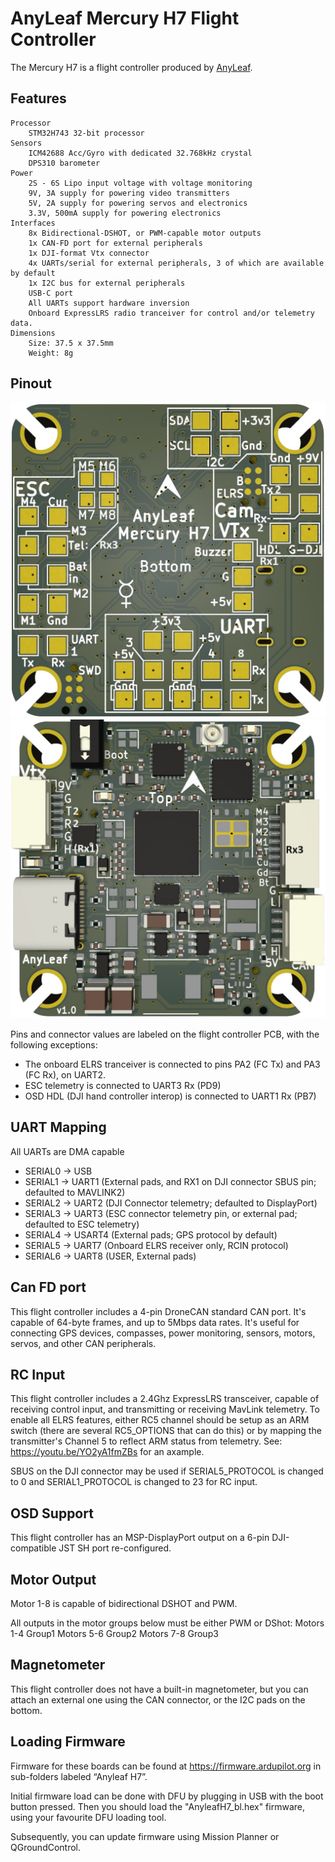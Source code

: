 # AnyLeaf Mercury H7 Flight Controller

The Mercury H7 is a flight controller produced by [AnyLeaf](http://www.anyleaf.org/).

## Features
    Processor
        STM32H743 32-bit processor
    Sensors
        ICM42688 Acc/Gyro with dedicated 32.768kHz crystal
        DPS310 barometer
    Power
        2S - 6S Lipo input voltage with voltage monitoring
        9V, 3A supply for powering video transmitters
        5V, 2A supply for powering servos and electronics
        3.3V, 500mA supply for powering electronics
    Interfaces
        8x Bidirectional-DSHOT, or PWM-capable motor outputs
        1x CAN-FD port for external peripherals
        1x DJI-format Vtx connector
        4x UARTs/serial for external peripherals, 3 of which are available by default
        1x I2C bus for external peripherals
        USB-C port
        All UARTs support hardware inversion
        Onboard ExpressLRS radio tranceiver for control and/or telemetry data.
    Dimensions
        Size: 37.5 x 37.5mm
        Weight: 8g

## Pinout

![Anyleaf H7 pinout, bottom](anyleaf_h7_diagram_bottom.jpg)
![Anyleaf H7 connectors, top](anyleaf_h7_diagram_top.jpg)

Pins and connector values are labeled on the flight controller PCB, with the following exceptions:
- The onboard ELRS tranceiver is connected to pins PA2 (FC Tx) and PA3 (FC Rx), on UART2.
- ESC telemetry is connected to UART3 Rx (PD9)
- OSD HDL (DJI hand controller interop) is connected to UART1 Rx (PB7)

## UART Mapping
 All UARTs are DMA capable
 
 - SERIAL0 -> USB
 - SERIAL1 -> UART1 (External pads, and RX1 on DJI connector SBUS pin; defaulted to MAVLINK2)
 - SERIAL2 -> UART2 (DJI Connector telemetry; defaulted to DisplayPort)
 - SERIAL3 -> UART3 (ESC connector telemetry pin, or external pad; defaulted to ESC telemetry)
 - SERIAL4 -> USART4 (External pads; GPS protocol by default)
 - SERIAL5 -> UART7 (Onboard ELRS receiver only, RCIN protocol)
 - SERIAL6 -> UART8 (USER, External pads)

## Can FD port

This flight controller includes a 4-pin DroneCAN standard CAN port. It's capable of 64-byte frames,
and up to 5Mbps data rates. It's useful for connecting GPS devices, compasses, power monitoring, sensors, motors, servos, and other CAN peripherals.

## RC Input

This flight controller includes a 2.4Ghz ExpressLRS transceiver, capable of receiving control input, and transmitting or receiving MavLink telemetry. To enable all ELRS features, either RC5 channel should be setup as an ARM switch (there are several RC5_OPTIONS that can do this) or by mapping the transmitter's Channel 5 to reflect ARM status from telemetry. See: https://youtu.be/YO2yA1fmZBs for an axample.

SBUS on the DJI connector may be used if SERIAL5_PROTOCOL is changed to 0 and SERIAL1_PROTOCOL is changed to 23 for RC input.
   
## OSD Support

This flight controller has an MSP-DisplayPort output on a 6-pin DJI-compatible JST SH port re-configured.

## Motor Output

Motor 1-8 is capable of bidirectional DSHOT and PWM.

All outputs in the motor groups below must be either PWM or DShot:
Motors 1-4  Group1
Motors 5-6  Group2
Motors 7-8  Group3

## Magnetometer

This flight controller does not have a built-in magnetometer, but you can attach an external one using the CAN connector, or the I2C pads on the bottom.

## Loading Firmware
Firmware for these boards can be found at https://firmware.ardupilot.org in sub-folders labeled “Anyleaf H7”.

Initial firmware load can be done with DFU by plugging in USB with the
boot button pressed. Then you should load the "AnyleafH7_bl.hex"
firmware, using your favourite DFU loading tool.

Subsequently, you can update firmware using Mission Planner or QGroundControl.


